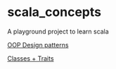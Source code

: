 # scala_concepts
A playground project to learn scala


[OOP Design patterns](https://github.com/tatitati/scala_concepts/tree/master/src/DesignPatterns)

[Classes + Traits](https://github.com/tatitati/scala_concepts/tree/master/src/classes)
